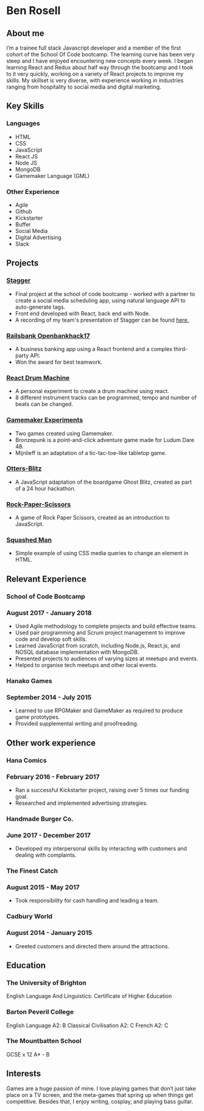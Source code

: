 # Ben Rosell
## About me
I’m a trainee full stack Javascript developer and a member of the first cohort of the School Of Code bootcamp. The learning curve has been very steep and I have enjoyed encountering new concepts every week. I began learning React and Redux about half way through the bootcamp and I took to it very quickly, working on a variety of React projects to improve my skills. My skillset is very diverse, with experience working in industries ranging from hospitality to social media and digital marketing.

## Key Skills
### Languages
* HTML
* CSS
* JavaScript
* React JS
* Node JS
* MongoDB
* Gamemaker Language (GML)
### Other Experience
* Agile
* Github
* Kickstarter
* Buffer
* Social Media
* Digital Advertising
* Slack

## Projects
### [Stagger](https://github.com/brosell1/Stagger)
* Final project at the school of code bootcamp - worked with a partner to create a social media scheduling app, using natural language API to auto-generate tags.
* Front end developed with React, back end with Node.
* A recording of my team's presentation of Stagger can be found [here.](https://youtu.be/tn9QGHHeCKE)
### [Railsbank Openbankhack17](https://github.com/brosell1/openBankHack17)
* A business banking app using a React frontend and a complex third-party API.
* Won the award for best teamwork.
### [React Drum Machine](https://github.com/brosell1/drum-machine-reupload)
* A personal experiment to create a drum machine using react.
* 8 different instrument tracks can be programmed, tempo and number of beats can be changed.
### [Gamemaker Experiments](https://github.com/brosell1/Gamemaker-Experiments)
* Two games created using Gamemaker.
* Bronzepunk is a point-and-click adventure game made for Ludum Dare 48.
* Mijnlieff is an adaptation of a tic-tac-toe-like tabletop game.
### [Otters-Blitz](https://github.com/brosell1/Otters-Blitz)
* A JavaScript adaptation of the boardgame Ghost Blitz, created as part of a 24 hour hackathon.
### [Rock-Paper-Scissors](https://github.com/brosell1/Rock-Paper-Scissors)
* A game of Rock Paper Scissors, created as an introduction to JavaScript.
### [Squashed Man](https://github.com/brosell1/Squashed-Man)
* Simple example of using CSS media queries to change an element in HTML.

## Relevant Experience
### School of Code Bootcamp
### August 2017 - January 2018
* Used Agile methodology to complete projects and build effective teams.
* Used pair programming and Scrum project management to improve code and develop soft skills.
* Learned JavaScript from scratch, including Node.js, React.js, and NOSQL database implementation with MongoDB.
* Presented projects to audiences of varying sizes at meetups and events.
* Helped to organise tech meetups and other local events.
### Hanako Games
### September 2014 - July 2015
* Learned to use RPGMaker and GameMaker as required to produce game prototypes.
* Provided supplemental writing and proofreading.

## Other work experience
### Hana Comics
### February 2016 - February 2017
* Ran a successful Kickstarter project, raising over 5 times our funding goal.
* Researched and implemented advertising strategies.
### Handmade Burger Co.
### June 2017 - December 2017
* Developed my interpersonal skills by interacting with customers and dealing with
complaints.
### The Finest Catch
### August 2015 - May 2017
* Took responsibility for cash handling and leading a team.
### Cadbury World
### August 2014 - January 2015
* Greeted customers and directed them around the attractions.

## Education
### The University of Brighton
English Language And Linguistics: Certificate of Higher Education
### Barton Peveril College
English Language A2: B
Classical Civilisation A2: C
French A2: C
### The Mountbatten School
GCSE x 12 A* - B

## Interests
Games are a huge passion of mine. I love playing games that don’t just take place on a TV screen, and the meta-games that spring up when things get competitive. Besides that, I enjoy writing, cosplay, and playing bass guitar.
